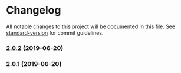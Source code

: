 # Changelog

All notable changes to this project will be documented in this file. See [standard-version](https://github.com/conventional-changelog/standard-version) for commit guidelines.

### [2.0.2](https://github.com/web-west/generate-soroban-training2/compare/v2.0.1...v2.0.2) (2019-06-20)



### 2.0.1 (2019-06-20)
